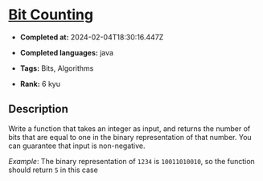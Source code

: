 # [Bit Counting](https://www.codewars.com/kata/526571aae218b8ee490006f4)

- **Completed at:** 2024-02-04T18:30:16.447Z

- **Completed languages:** java

- **Tags:** Bits, Algorithms

- **Rank:** 6 kyu

## Description

Write a function that takes an integer as input, and returns the number of bits that are equal to one in the binary representation of that number. You can guarantee that input is non-negative.

*Example*: The binary representation of `1234` is `10011010010`, so the function should return `5` in this case
